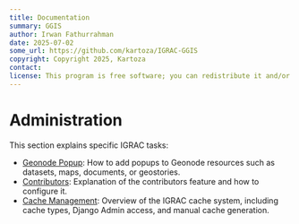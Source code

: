 ```yaml
---
title: Documentation
summary: GGIS
author: Irwan Fathurrahman
date: 2025-07-02
some_url: https://github.com/kartoza/IGRAC-GGIS
copyright: Copyright 2025, Kartoza
contact:
license: This program is free software; you can redistribute it and/or modify it under the terms of the GNU Affero General Public License as published by the Free Software Foundation; either version 3 of the License, or (at your option) any later version.  
---
```


# Administration

This section explains specific IGRAC tasks:

- [Geonode Popup](./geonode_popup.md): How to add popups to Geonode resources
  such as datasets, maps, documents, or geostories.
- [Contributors](./contributors.md): Explanation of the contributors feature
  and how to configure it.
- [Cache Management](./cache.md): Overview of the IGRAC cache system, including cache types, Django Admin access, and manual cache generation.
